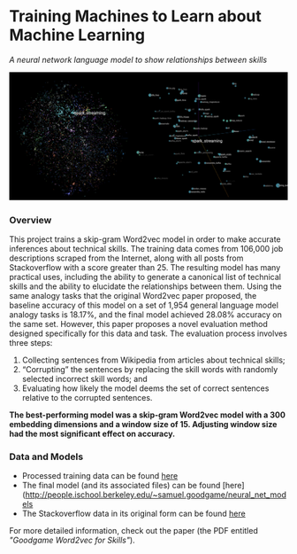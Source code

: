 # Training Machines to Learn about Machine Learning
_A neural network language model to show relationships between skills_

![What skills are the most closely related?](./assets/tensorboard.png "Which skills should I pick up?")

### Overview
This project trains a skip-gram Word2vec model in order to make accurate inferences about technical skills. The training data comes from 106,000 job descriptions scraped from the Internet, along with all posts from Stackoverflow with a score greater than 25. The resulting model has many practical uses, including the ability to generate a canonical list of technical skills and the ability to elucidate the relationships between them. Using the same analogy tasks that the original Word2vec paper proposed, the baseline accuracy of this model on a set of 1,954 general language model analogy tasks is 18.17%, and the final model achieved 28.08% accuracy on the same set. However, this paper proposes a novel evaluation method designed specifically for this data and task. The evaluation process involves three steps:
1.  Collecting sentences from Wikipedia from articles about technical skills;
2.  “Corrupting” the sentences by replacing the skill words with randomly selected incorrect skill words; and
3.  Evaluating how likely the model deems the set of correct sentences relative to the corrupted sentences.

**The best-performing model was a skip-gram Word2vec model with a 300 embedding dimensions and a window size of 15. Adjusting window size had the most significant effect on accuracy.**

### Data and Models
- Processed training data can be found [here](http://people.ischool.berkeley.edu/~samuel.goodgame/neural_net_data/)
- The final model (and its associated files) can be found [here](http://people.ischool.berkeley.edu/~samuel.goodgame/neural_net_models
- The Stackoverflow data in its original form can be found [here](https://archive.org/download/stackexchange)

For more detailed information, check out the paper (the PDF entitled *"Goodgame Word2vec for Skills"*).
